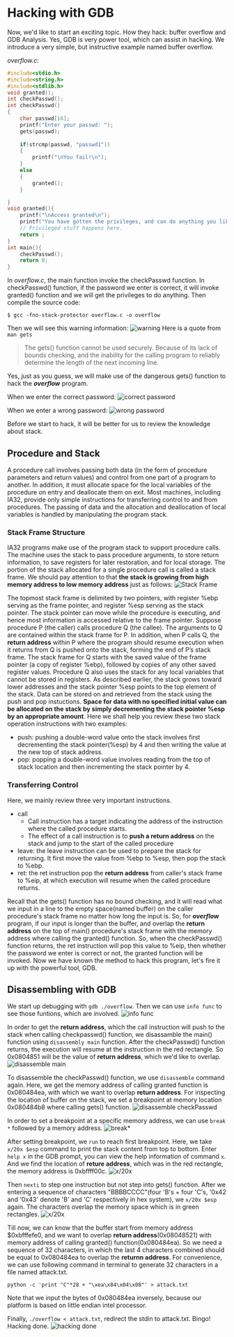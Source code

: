 # Hacking with GDB 
Now, we'd like to start an exciting topic. How they hack: buffer overflow and GDB Analysis. Yes, GDB is very power tool, which can assist in hacking. We introduce a very simple, but instructive example named buffer overflow. 

_overflow.c_:

```C
#include<stdio.h>
#include<string.h>
#include<stdlib.h>
void granted();
int checkPasswd();
int checkPasswd()
{
    char passwd[16];
    printf("Enter your passwd: ");
    gets(passwd);
    
    if(strcmp(passwd, "passwd1"))
    {   
        printf("\nYou fail!\n");
    }   
    else 
    {   
        granted();
    }   

}
void granted(){
    printf("\nAccess granted\n");
    printf("You have gotten the privileges, and can do anything you like!! ");
    // Privileged stuff happens here.
    return ;
}
int main(){
    checkPasswd();
    return 0;
}
```
In _overflow.c_, the main function invoke the checkPasswd function. In checkPasswd() function, if the password we enter is correct, it will invoke granted() function and we will get the privileges to do anything. 
Then compile the source code:
```
$ gcc -fno-stack-protector overflow.c -o overflow 
```
Then we will see this warning information:
![warning](./figs/warning.png)
Here is a quote from `man gets`
>The gets() function cannot be used securely.  Because of its lack of bounds checking, and the inability for the calling program to reliably determine the length of the next incoming line.

Yes, just as you guess, we will make use of the dangerous gets() function to hack the _**overflow**_ program.

When we enter the correct password:
![correct password](./figs/correct.png)

When we enter a wrong password:
![wrong password](./figs/wrong.png)

Before we start to hack, it will be better for us to review the knowledge about stack.

## Procedure and Stack
A procedure call involves passing both data (in the form of procedure parameters and return values) and control from one part of a program to another. In addition, it must allocate space for the local variables of the procedure on entry and deallocate them on exit. Most machines, including IA32, provide only simple instructions for transferring control to and from procedures. The passing of data and the allocation and deallocation of local variables is handled by manipulating the program stack.

### Stack Frame Structure
IA32 programs make use of the program stack to support procedure calls. The machine uses the stack to pass procedure arguments, to store return information, to save registers for later restoration, and for local storage. The portion of the stack allocated for a single procedure call is called a stack frame. We should pay attention to that **the stack is growing from high memory address to low memory address** just as follows:
![Stack Frame](./figs/stack.png)

The topmost stack frame is delimited by two pointers, with register %ebp serving as the frame pointer, and register %esp serving as the stack pointer. The stack pointer can move while the procedure is executing, and hence most information is accessed relative to the frame pointer.
Suppose procedure P (the caller) calls procedure Q (the callee). The arguments to Q are contained within the stack frame for P. In addition, when P calls Q, the **return address** within P where the program should resume execution when it returns from Q is pushed onto the stack, forming the end of P’s stack frame. The stack frame for Q starts with the saved value of the frame pointer (a copy of register %ebp), followed by copies of any other saved register values. Procedure Q also uses the stack for any local variables that cannot be stored in registers. 
As described earlier, the stack grows toward lower addresses and the stack pointer %esp points to the top element of the stack. Data can be stored on and retrieved from the stack using the push and pop instuctions. **Space for data with no specified initial value can be allocated on the stack by simply decrementing the stack pointer %esp by an appropriate amount**. Here we shall help you review these two stack operation instructions with two examples:

- push: pushing a double-word value onto the stack involves first decrementing the stack pointer(%esp) by 4 and then writing the value at the new top of stack address. 
- pop: popping a double-word value involves reading from the top of stack location and then incrementing the stack pointer by 4.

### Transferring Control
Here, we mainly review three very important instructions.

- call
	- Call instruction has a target indicating the address of the instruction where the called procedure starts.
	- The effect of a call instruction is to **push a return address** on the stack and jump to the start of the called procedure
- leave: the leave instruction can be used to prepare the stack for returning. It first move the value from %ebp to %esp, then pop the stack to %ebp. 
- ret: the ret instruction pop the **return address** from caller's stack frame to %eip, at which execution will resume when the called procedure returns. 

Recall that the gets() function has no bound checking, and it will read what we input in a line to the empty space(named buffer) on the caller procedure's stack frame no matter how long the input is. So, for _**overflow**_ program, if our input is longer than the buffer, and overlap the **return address** on the top of main() procedure's stack frame with the memory address where calling the granted() function. So, when the checkPasswd() function returns, the ret instruction will pop this value to %eip, then whether the password we enter is correct or not, the granted function will be invoked. Now we have known the method to hack this program, let's fire it up with the powerful tool, GDB.

## Disassembling with GDB

We start up debugging with `gdb ./overflow`. Then we can use `info func` to see those funtions, which are involved. 
![info func](./figs/infofunc.png)

In order to get the **return address**, which the call instruction will push to the stack when calling checkpasswd() function, we disassamble the main() function using `disassembly main` function. After the checkPasswd() function returns, the execution will resume at the instruction in the red rectangle. So 0x0804851 will be the value of **return address**, which we'd like to overlap.
![disassemble main](./figs/disassemble.png)

To disassemble the checkPasswd() function, we use `disassemble` command again. Here, we get the memory address of calling granted function is 0x080484ea, with which we want to overlap **return address**. For inspecting the location of buffer on the stack, we set a breakpoint at memory location 0x080484b8 where calling gets() function. 
![disassemble checkPasswd](./figs/disassembleCheck.png)

In order to set a breakpoint at a specific memory address, we can use `break *` followed by a memory address. 
![break*](./figs/breakAddress.png)

After setting breakpoint, we `run` to reach first breakpoint. Here, we take `x/20x $esp` command to print the stack content from top to bottom. Enter `help x` in the GDB prompt, you can view the help information of command `x`. And we find the location of **reture address**, which was in the red rectangle, the memory address is 0xbffff00c.
![x/20x](./figs/x20x.png)

Then `nexti` to step one instruction but not step into gets() function. After we entering a sequence of characters "BBBBCCCC"(four 'B's + four 'C's, '0x42 and '0x43' denote 'B' and 'C' respectively in hex system), we `x/20x $esp` again. The characters overlap the memory space which is in green rectangles. 
![x/20x](./figs/x20x1.png)

Till now, we can know that the buffer start from memory address $0xbfffefe0, and we want to overlap **return address**(0x08048521) with memory address of calling granted() function(0x080484ea). So we need a sequence of 32 characters, in which the last 4 characters combined should be equal to 0x080484ea to overlap the **returnn address**.
For convenience, we can use following command in terminal to generate 32 characters in a file named attack.txt.
```
python -c 'print "C"*28 + "\xea\x84\x04\x08"' > attack.txt
```

Note that we input the bytes of 0x080484ea inversely, because our platform is based on little endian intel processor. 

Finally, `./overflow < attack.txt`, redirect the stdin to attack.txt. 
Bingo! Hacking done.
![hacking done](./figs/hackingDone.png)








 